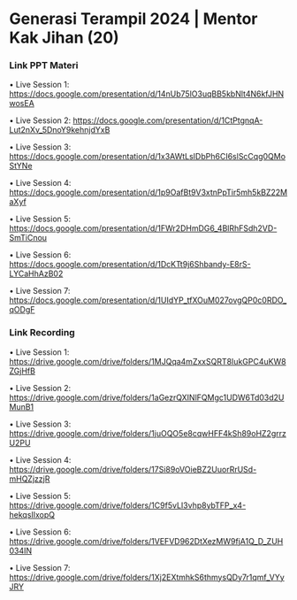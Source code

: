# Generasi Terampil 2024 | Mentor Kak Jihan (20)

### Link PPT Materi
• Live Session 1: https://docs.google.com/presentation/d/14nUb75lO3uqBB5kbNlt4N6kfJHNwosEA

• Live Session 2: https://docs.google.com/presentation/d/1CtPtgnqA-Lut2nXv_5DnoY9kehnjdYxB

• Live Session 3: https://docs.google.com/presentation/d/1x3AWtLsIDbPh6CI6slScCqg0QMoStYNe

• Live Session 4: https://docs.google.com/presentation/d/1p9OafBt9V3xtnPpTir5mh5kBZ22MaXyf

• Live Session 5: https://docs.google.com/presentation/d/1FWr2DHmDG6_4BlRhFSdh2VD-SmTiCnou

• Live Session 6: https://docs.google.com/presentation/d/1DcKTt9j6Shbandy-E8rS-LYCaHhAzB02

• Live Session 7: https://docs.google.com/presentation/d/1UIdYP_tfXOuM027ovgQP0c0RDO_qODgF

### Link Recording
• Live Session 1: https://drive.google.com/drive/folders/1MJQqa4mZxxSQRT8IukGPC4uKW8ZGjHfB

• Live Session 2: https://drive.google.com/drive/folders/1aGezrQXINlFQMgc1UDW6Td03d2UMunB1

• Live Session 3: https://drive.google.com/drive/folders/1juOQO5e8cqwHFF4kSh89oHZ2grrzU2PU

• Live Session 4: https://drive.google.com/drive/folders/17Si89oVOieBZ2UuorRrUSd-mHQZjzzjR

• Live Session 5: https://drive.google.com/drive/folders/1C9f5vLI3vhp8ybTFP_x4-hekqsIIxopQ

• Live Session 6: https://drive.google.com/drive/folders/1VEFVD962DtXezMW9fjA1Q_D_ZUH034IN

• Live Session 7: https://drive.google.com/drive/folders/1Xj2EXtmhkS6thmysQDy7r1qmf_VYyJRY

